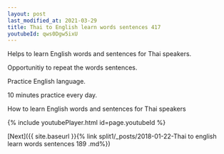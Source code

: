 ```yaml
---
layout: post
last_modified_at: 2021-03-29
title: Thai to English learn words sentences 417 
youtubeId: qws0Dgw5ixU
---
```

 
 
Helps to learn English words and sentences for Thai speakers.

Opportunitiy to repeat the words sentences. 

Practice English language. 
 
10 minutes practice every day. 
 
How to learn English words and sentences for Thai speakers 
 
{% include youtubePlayer.html id=page.youtubeId %}
 
 
[Next]({{ site.baseurl }}{% link  split1/_posts/2018-01-22-Thai to english learn words sentences 189 .md%})
 

